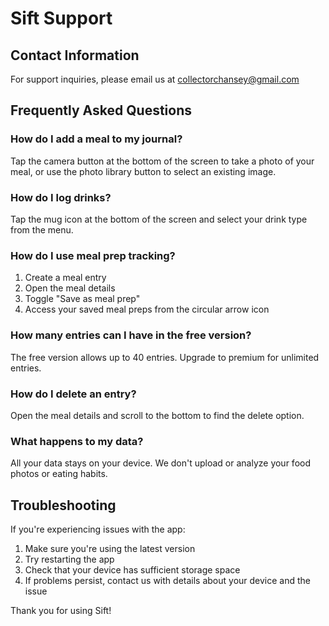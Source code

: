 # Sift Support

## Contact Information

For support inquiries, please email us at collectorchansey@gmail.com

## Frequently Asked Questions

### How do I add a meal to my journal?
Tap the camera button at the bottom of the screen to take a photo of your meal, or use the photo library button to select an existing image.

### How do I log drinks?
Tap the mug icon at the bottom of the screen and select your drink type from the menu.

### How do I use meal prep tracking?
1. Create a meal entry
2. Open the meal details
3. Toggle "Save as meal prep"
4. Access your saved meal preps from the circular arrow icon

### How many entries can I have in the free version?
The free version allows up to 40 entries. Upgrade to premium for unlimited entries.

### How do I delete an entry?
Open the meal details and scroll to the bottom to find the delete option.

### What happens to my data?
All your data stays on your device. We don't upload or analyze your food photos or eating habits.

## Troubleshooting

If you're experiencing issues with the app:
1. Make sure you're using the latest version
2. Try restarting the app
3. Check that your device has sufficient storage space
4. If problems persist, contact us with details about your device and the issue

Thank you for using Sift!
